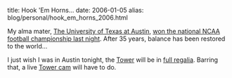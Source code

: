 title: Hook 'Em Horns...
date: 2006-01-05
alias: blog/personal/hook_em_horns_2006.html

My alma mater, <a href="http://www.utexas.edu">The University of Texas
at Austin</a>, <a
href="http://mackbrown-texasfootball.com/index.php?s=&url_channel_id=40&url_article_id=1874&url_subchannel_id=&change_well_id=2">
won the national NCAA football championship last night</a>. After 35
years, balance has been restored to the world...

I just wish I was in Austin tonight, the <a
href="http://www.utexas.edu/tower/">Tower</a> will be in <a
href="http://www.utexas.edu/opa/pubs/oncampus/02oc_issues/oc020129/oc_tower.html">full
regalia</a>.  Barring that, a live <a
href="http://www.universitycoop.com/ePOS/this_category=270&store=108&level1_category=Tabs&form=shared3/gm/main.html&design=coop3">Tower
cam</a> will have to do.



